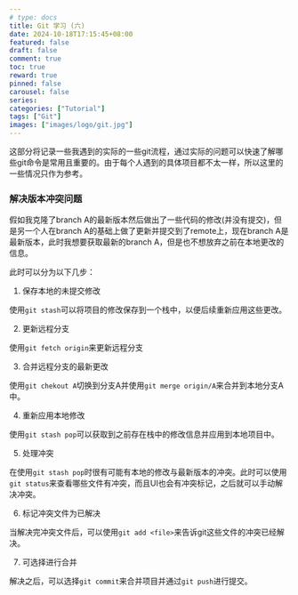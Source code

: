 ```yaml
---
# type: docs 
title: Git 学习 (六)
date: 2024-10-18T17:15:45+08:00
featured: false
draft: false
comment: true
toc: true
reward: true
pinned: false
carousel: false
series:
categories: ["Tutorial"]
tags: ["Git"]
images: ["images/logo/git.jpg"]
---
```


这部分将记录一些我遇到的实际的一些git流程，通过实际的问题可以快速了解哪些git命令是常用且重要的。由于每个人遇到的具体项目都不太一样，所以这里的一些情况只作为参考。

<!--more-->

### 解决版本冲突问题

假如我克隆了branch A的最新版本然后做出了一些代码的修改(并没有提交)，但是另一个人在branch A的基础上做了更新并提交到了remote上，现在branch A是最新版本，此时我想要获取最新的branch A，但是也不想放弃之前在本地更改的信息。

此时可以分为以下几步：

1. 保存本地的未提交修改

使用`git stash`可以将项目的修改保存到一个栈中，以便后续重新应用这些更改。

2. 更新远程分支

使用`git fetch origin`来更新远程分支

3. 合并远程分支的最新更改

使用`git chekout A`切换到分支A并使用`git merge origin/A`来合并到本地分支A中。

4. 重新应用本地修改

使用`git stash pop`可以获取到之前存在栈中的修改信息并应用到本地项目中。

5. 处理冲突

在使用`git stash pop`时很有可能有本地的修改与最新版本的冲突。此时可以使用`git status`来查看哪些文件有冲突，而且UI也会有冲突标记，之后就可以手动解决冲突。

6. 标记冲突文件为已解决

当解决完冲突文件后，可以使用`git add <file>`来告诉git这些文件的冲突已经解决。

7. 可选择进行合并

解决之后，可以选择`git commit`来合并项目并通过`git push`进行提交。
